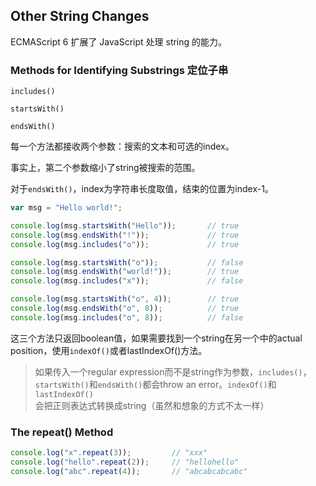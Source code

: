 ## Other String Changes

ECMAScript 6 扩展了 JavaScript 处理 string 的能力。

### Methods for Identifying Substrings 定位子串

`includes()`

`startsWith()`

`endsWith()`

每一个方法都接收两个参数：搜索的文本和可选的index。

事实上，第二个参数缩小了string被搜索的范围。

对于`endsWith()`，index为字符串长度取值，结束的位置为index-1。

```js
var msg = "Hello world!";

console.log(msg.startsWith("Hello"));       // true
console.log(msg.endsWith("!"));             // true
console.log(msg.includes("o"));             // true

console.log(msg.startsWith("o"));           // false
console.log(msg.endsWith("world!"));        // true
console.log(msg.includes("x"));             // false

console.log(msg.startsWith("o", 4));        // true
console.log(msg.endsWith("o", 8));          // true
console.log(msg.includes("o", 8));          // false
```

这三个方法只返回boolean值，如果需要找到一个string在另一个中的actual position，使用`indexOf()`或者lastIndexOf\(\)方法。

> 如果传入一个regular expression而不是string作为参数，`includes()`，`startsWith()`和`endsWith()`都会throw an error。`indexOf()`和`lastIndexOf()`会把正则表达式转换成string（虽然和想象的方式不太一样）

### The repeat\(\) Method

```js
console.log("x".repeat(3));         // "xxx"
console.log("hello".repeat(2));     // "hellohello"
console.log("abc".repeat(4));       // "abcabcabcabc"
```



